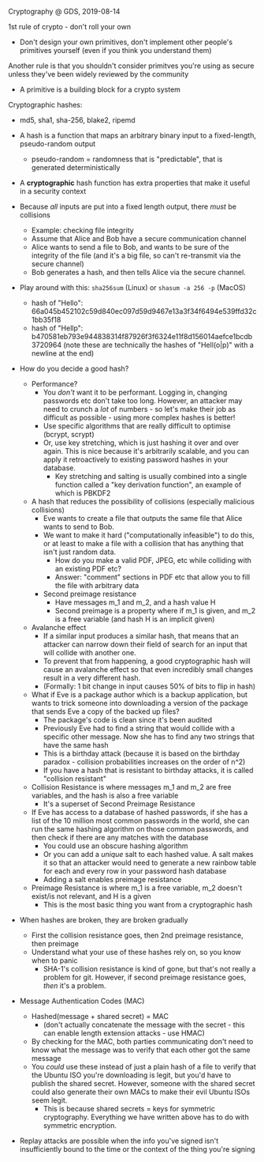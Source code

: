 Cryptography @ GDS, 2019-08-14

1st rule of crypto - don't roll your own
  - Don't design your own primitives, don't implement other people's primitives yourself (even if
    you think you understand them)

Another rule is that you shouldn't consider primitves you're using as secure unless they've been
widely reviewed by the community
- A primitive is a building block for a crypto system

Cryptographic hashes:

- md5, sha1, sha-256, blake2, ripemd
- A hash is a function that maps an arbitrary binary input to a fixed-length, pseudo-random
  output
    - pseudo-random = randomness that is "predictable", that is generated deterministically
- A **cryptographic** hash function has extra properties that make it useful in a security
  context
- Because *all* inputs are put into a fixed length output, there *must* be collisions
    - Example: checking file integrity
    - Assume that Alice and Bob have a secure communication channel
    - Alice wants to send a file to Bob, and wants to be sure of the integrity of the file (and
      it's a big file, so can't re-transmit via the secure channel)
    - Bob generates a hash, and then tells Alice via the secure channel.
- Play around with this: `sha256sum` (Linux) or `shasum -a 256 -p` (MacOS)
    - hash of "Hello": 66a045b452102c59d840ec097d59d9467e13a3f34f6494e539ffd32c1bb35f18
    - hash of "Hellp": b470581eb793e944838314f87926f3f6324e11f8d156014aefce1bcdb3720964
        (note these are technically the hashes of "Hell(o|p)" with a newline at the end)
- How do you decide a good hash?
    - Performance?
        - You *don't* want it to be performant. Logging in, changing passwords etc don't take
          too long. However, an attacker may need to crunch a *lot* of numbers - so let's make
          their job as difficult as possible - using more complex hashes is better!
        - Use specific algorithms that are really difficult to optimise (bcrypt, scrypt)
        - Or, use key stretching, which is just hashing it over and over again. This is nice
          because it's arbitrarily scalable, and you can apply it retroactively to existing
          password hashes in your database.
            - Key stretching and salting is usually combined into a single function called
              a "key derivation function", an example of which is PBKDF2
    - A hash that reduces the possibility of collisions (especially malicious collisions)
        - Eve wants to create a file that outputs the same file that Alice wants to send to Bob.
        - We want to make it hard ("computationally infeasible") to do this, or at least to
          make a file with a collision that has anything that isn't just random data.
            - How do you make a valid PDF, JPEG, etc while colliding with an existing PDF etc?
            - Answer: "comment" sections in PDF etc that allow you to fill the file with
              arbitrary data
        - Second preimage resistance
            - Have messages m\_1 and m\_2, and a hash value H
            - Second preimage is a property where if m\_1 is given, and m\_2 is a free
              variable (and hash H is an implicit given)
    - Avalanche effect
        - If a similar input produces a similar hash, that means that an attacker can narrow
          down their field of search for an input that will collide with another one.
        - To prevent that from happening, a good cryptographic hash will cause an avalanche
          effect so that even incredibly small changes result in a very different hash.
        - (Formally: 1 bit change in input causes 50% of bits to flip in hash)
    - What if Eve is a package author which is a backup application, but wants to trick someone
      into downloading a version of the package that sends Eve a copy of the backed up files?
        - The package's code is clean since it's been audited
        - Previously Eve had to find a string that would collide with a specific other message. 
          Now she has to find any two strings that have the same hash
        - This is a birthday attack (because it is based on the birthday paradox - collision
          probabilities increases on the order of n^2)
        - If you have a hash that is resistant to birthday attacks, it is called "collision
          resistant"
    - Collision Resistance is where messages m\_1 and m\_2 are free variables, and the hash is
      also a free variable
        - It's a superset of Second Preimage Resistance
    - If Eve has access to a database of hashed passwords, if she has a list of the 10 million
      most common passwords in the world, she can run the same hashing algorithm on those common
      passwords, and then check if there are any matches with the database
        - You could use an obscure hashing algorithm
        - Or you can add a *unique* salt to each hashed value. A salt makes it so that an
          attacker would need to generate a new rainbow table for each and every row in your
          password hash database
        - Adding a salt enables preimage resistance
    - Preimage Resistance is where m\_1 is a free variable, m\_2 doesn't exist/is not relevant,
      and H is a given
        - This is the most basic thing you want from a cryptographic hash
- When hashes are broken, they are broken gradually
    - First the collision resistance goes, then 2nd preimage resistance, then preimage
    - Understand what your use of these hashes rely on, so you know when to panic
        - SHA-1's collision resistance is kind of gone, but that's not really a problem for git.
          However, if second preimage resistance goes, *then* it's a problem.
- Message Authentication Codes (MAC)
    - Hashed(message + shared secret) = MAC
        - (don't actually concatenate the message with the secret - this can enable length
          extension attacks - use HMAC)
    - By checking for the MAC, both parties communicating don't need to know what the message
      was to verify that each other got the same message
    - You *could* use these instead of just a plain hash of a file to verify that the Ubuntu ISO
      you're downloading is legit, but you'd have to publish the shared secret. However, someone
      with the shared secret could also generate their own MACs to make their evil Ubuntu ISOs
      seem legit.
        - This is because shared secrets = keys for symmetric cryptography. Everything we have
          written above has to do with symmetric encryption.

- Replay attacks are possible when the info you've signed isn't insufficiently bound to the time or
  the context of the thing you're signing


